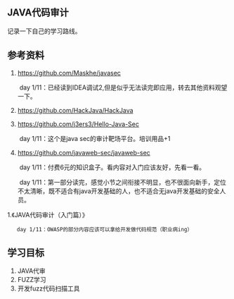 ## JAVA代码审计

记录一下自己的学习路线。

## 参考资料

1. https://github.com/Maskhe/javasec

    ​	day 1/11：已经读到IDEA调试2,但是似乎无法读完即应用，转去其他资料观望一下。

1. https://github.com/HackJava/HackJava

1. https://github.com/j3ers3/Hello-Java-Sec

    ​	day 1/11：这个是java sec的审计靶场平台。培训用品+1

1. https://github.com/javaweb-sec/javaweb-sec

    ​	day 1/11：付费6元的知识盒子。看内容对入门应该友好，先看一看。

    ​	day 1/11：第一部分读完，感觉小节之间衔接不明显，也不很面向新手，定位不太清晰，既不适合有java开发基础的人，也不适合无java开发基础的安全人员。

1.《JAVA代码审计（入门篇）》

    ​   day 1/11：OWASP的部分内容应该可以拿给开发做代码规范（职业病ing）



## 学习目标

1. JAVA代审
2. FUZZ学习
3. 开发fuzz代码扫描工具
